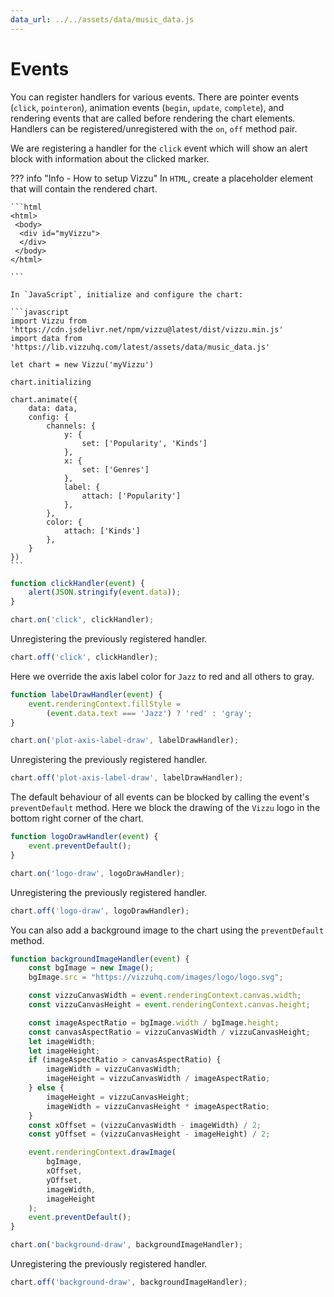```yaml
---
data_url: ../../assets/data/music_data.js
---
```


# Events

You can register handlers for various events. There are pointer events (`click`,
`pointeron`), animation events (`begin`, `update`, `complete`), and rendering
events that are called before rendering the chart elements. Handlers can be
registered/unregistered with the `on`, `off` method pair.

We are registering a handler for the `click` event which will show an alert
block with information about the clicked marker.

<div id="tutorial_01"></div>

??? info "Info - How to setup Vizzu"
    In `HTML`, create a placeholder element that will contain the rendered
    chart.

    ```html
    <html>
     <body>
      <div id="myVizzu">
      </div>
     </body>
    </html>

    ```

    In `JavaScript`, initialize and configure the chart:

    ```javascript
    import Vizzu from 'https://cdn.jsdelivr.net/npm/vizzu@latest/dist/vizzu.min.js'
    import data from 'https://lib.vizzuhq.com/latest/assets/data/music_data.js'

    let chart = new Vizzu('myVizzu')

    chart.initializing

    chart.animate({
        data: data,
        config: {
            channels: {
                y: {
                    set: ['Popularity', 'Kinds']
                },
                x: {
                    set: ['Genres']
                },
                label: {
                    attach: ['Popularity']
                },
            },
            color: {
                attach: ['Kinds']
            },
        }
    })
    ```

```javascript
function clickHandler(event) {
    alert(JSON.stringify(event.data));
}

chart.on('click', clickHandler);
```

Unregistering the previously registered handler.

```javascript
chart.off('click', clickHandler);
```

Here we override the axis label color for `Jazz` to red and all others to gray.

<div id="tutorial_02"></div>

```javascript
function labelDrawHandler(event) {
    event.renderingContext.fillStyle =
        (event.data.text === 'Jazz') ? 'red' : 'gray';
}

chart.on('plot-axis-label-draw', labelDrawHandler);
```

Unregistering the previously registered handler.

```javascript
chart.off('plot-axis-label-draw', labelDrawHandler);
```

The default behaviour of all events can be blocked by calling the event's
`preventDefault` method. Here we block the drawing of the `Vizzu` logo in the
bottom right corner of the chart.

<div id="tutorial_03"></div>

```javascript
function logoDrawHandler(event) {
    event.preventDefault();
}

chart.on('logo-draw', logoDrawHandler);
```

Unregistering the previously registered handler.

```javascript
chart.off('logo-draw', logoDrawHandler);
```

You can also add a background image to the chart using the `preventDefault`
method.

<div id="tutorial_04"></div>

```javascript
function backgroundImageHandler(event) {
    const bgImage = new Image();
    bgImage.src = "https://vizzuhq.com/images/logo/logo.svg";

    const vizzuCanvasWidth = event.renderingContext.canvas.width;
    const vizzuCanvasHeight = event.renderingContext.canvas.height;

    const imageAspectRatio = bgImage.width / bgImage.height;
    const canvasAspectRatio = vizzuCanvasWidth / vizzuCanvasHeight;
    let imageWidth;
    let imageHeight;
    if (imageAspectRatio > canvasAspectRatio) {
        imageWidth = vizzuCanvasWidth;
        imageHeight = vizzuCanvasWidth / imageAspectRatio;
    } else {
        imageHeight = vizzuCanvasHeight;
        imageWidth = vizzuCanvasHeight * imageAspectRatio;
    }
    const xOffset = (vizzuCanvasWidth - imageWidth) / 2;
    const yOffset = (vizzuCanvasHeight - imageHeight) / 2;

    event.renderingContext.drawImage(
        bgImage,
        xOffset,
        yOffset,
        imageWidth,
        imageHeight
    );
    event.preventDefault();
}

chart.on('background-draw', backgroundImageHandler);
```

Unregistering the previously registered handler.

```javascript
chart.off('background-draw', backgroundImageHandler);
```

<script src="../events.js"></script>
